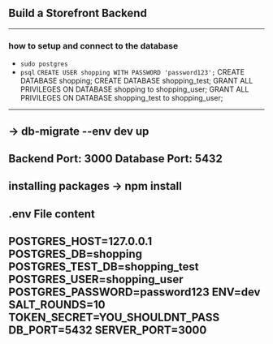 ## Build a Storefront Backend
------------------------------------------------------
### how to setup and connect to the database 
- `sudo postgres`
- `psql`
`CREATE USER shopping WITH PASSWORD 'password123';`
CREATE DATABASE shopping;
CREATE DATABASE shopping_test;
GRANT ALL PRIVILEGES ON DATABASE shopping to shopping_user;
GRANT ALL PRIVILEGES ON DATABASE shopping_test to shopping_user;
-------------------------------------------------------------------
-> db-migrate --env dev up
-------------------------------------------------------------------
Backend Port: 3000
Database Port: 5432
-------------------------------------------------------------------
installing packages -> npm install
-------------------------------------------------------------------
.env File content
-------------------------------------------------------------------
POSTGRES_HOST=127.0.0.1
POSTGRES_DB=shopping
POSTGRES_TEST_DB=shopping_test
POSTGRES_USER=shopping_user
POSTGRES_PASSWORD=password123
ENV=dev
SALT_ROUNDS=10
TOKEN_SECRET=YOU_SHOULDNT_PASS
DB_PORT=5432
SERVER_PORT=3000
-----------------------------------------------------------------
